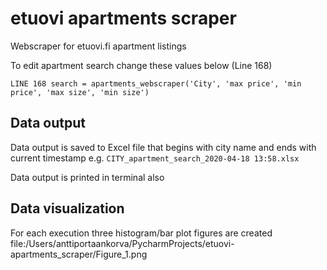 etuovi apartments scraper
================================

Webscraper for etuovi.fi apartment listings

To edit apartment search change these values below (Line 168)

``LINE 168 search = apartments_webscraper('City', 'max price', 'min price', 'max size', 'min size')`` 

Data output
------------

Data output is saved to Excel file that begins with city name and ends with current timestamp
e.g. ``CITY_apartment_search_2020-04-18 13:58.xlsx``

Data output is printed in terminal also

Data visualization
------------

For each execution three histogram/bar plot figures are created  
file:/Users/anttiportaankorva/PycharmProjects/etuovi-apartments_scraper/Figure_1.png
